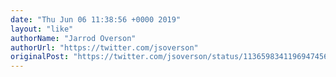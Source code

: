 ```yaml
---
date: "Thu Jun 06 11:38:56 +0000 2019"
layout: "like"
authorName: "Jarrod Overson"
authorUrl: "https://twitter.com/jsoverson"
originalPost: "https://twitter.com/jsoverson/status/1136598341196947456"
---
```


